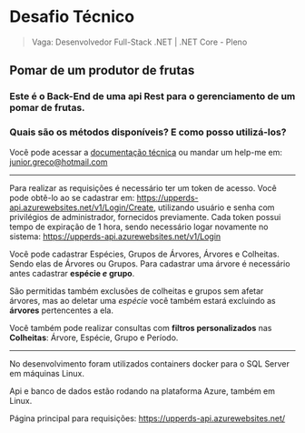 # Desafio Técnico
> Vaga: Desenvolvedor Full-Stack .NET | .NET Core - Pleno

## Pomar de um produtor de frutas

### Este é o Back-End de uma api Rest para o gerenciamento de um pomar de frutas.

### Quais são os métodos disponíveis? E como posso utilizá-los? 
Você pode acessar a [documentação técnica](https://upperds-api.azurewebsites.net/swagger/index.html) ou mandar um help-me em: junior.greco@hotmail.com

---

Para realizar as requisições é necessário ter um token de acesso. Você pode obtê-lo ao se cadastrar em: https://upperds-api.azurewebsites.net/v1/Login/Create, utilizando usuário e senha com privilégios de administrador, fornecidos previamente.
Cada token possui tempo de expiração de 1 hora, sendo necessário logar novamente no sistema:
https://upperds-api.azurewebsites.net/v1/Login

Você pode cadastrar Espécies, Grupos de Árvores, Árvores e Colheitas. Sendo elas de Árvores ou Grupos.
Para cadastrar uma árvore é necessário antes cadastrar **espécie *e* grupo**.

São permitidas também exclusões de colheitas e grupos sem afetar árvores, mas ao deletar uma *espécie* você também estará excluindo as **árvores** pertencentes a ela.

Você também pode realizar consultas com **filtros personalizados** nas **Colheitas**: Árvore, Espécie, Grupo e Período.

---

No desenvolvimento foram utilizados containers docker para o SQL Server em máquinas Linux.

Api e banco de dados estão rodando na plataforma Azure, também em Linux.

Página principal para requisições: https://upperds-api.azurewebsites.net/
